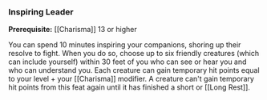### Inspiring Leader

**Prerequisite:** [[Charisma]] 13 or higher

You can spend 10 minutes inspiring your companions, shoring up their resolve to fight. When you do so, choose up to six friendly creatures (which can include yourself) within 30 feet of you who can see or hear you and who can understand you. Each creature can gain temporary hit points equal to your level + your [[Charisma]] modifier. A creature can't gain temporary hit points from this feat again until it has finished a short or [[Long Rest]].
